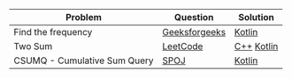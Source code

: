 | Problem | Question | Solution |
| --- | --- | --- |
| Find the frequency | [Geeksforgeeks](https://practice.geeksforgeeks.org/problems/find-the-frequency/1) | [Kotlin](../geeksforgeeks/find-frequency-number-array.java) |
| Two Sum | [LeetCode](https://leetcode.com/problems/two-sum/) | [C++](../leetcode/1.cpp) [Kotlin](../leetcode/1.kt) |
| CSUMQ - Cumulative Sum Query | [SPOJ](https://www.spoj.com/problems/CSUMQ/) | [Kotlin](../spoj/CSUMQ.kt) |
